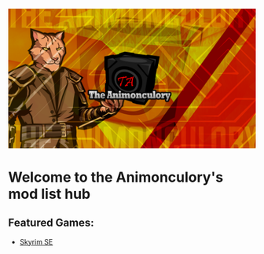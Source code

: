 ![Animonculory Logo](https://github.com/The-Animonculory/The-Animonculory-Modlist-Hub/blob/main/resources/AnimonculoryLogo.png)
# Welcome to the Animonculory's mod list hub

## Featured Games:

- [Skyrim SE](https://github.com/The-Animonculory/The-Animonculory-Modlist-Hub/blob/main/FeaturedLists.md#skyrim-se)


